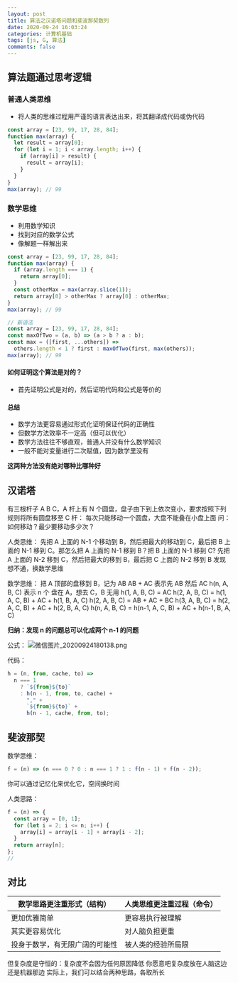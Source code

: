 ```yaml
---
layout: post
title: 算法之汉诺塔问题和斐波那契数列
date: 2020-09-24 16:03:24
categories: 计算机基础
tags: [js, G, 算法]
comments: false
---
```


## 算法题通过思考逻辑

### 普通人类思维

- 将人类的思维过程用严谨的语言表达出来，将其翻译成代码或伪代码

```js
const array = [23, 99, 17, 28, 84];
function max(array) {
  let result = array[0];
  for (let i = 1; i < array.length; i++) {
    if (array[i] > result) {
      result = array[i];
    }
  }
}
max(array); // 99
```

### 数学思维

- 利用数学知识
- 找到对应的数学公式
- 像解题一样解出来

```js
const array = [23, 99, 17, 28, 84];
function max(array) {
  if (array.length === 1) {
    return array[0];
  }
  const otherMax = max(array.slice(1));
  return array[0] > otherMax ? array[0] : otherMax;
}
max(array); // 99

// 新语法
const array = [23, 99, 17, 28, 84];
const maxOfTwo = (a, b) => (a > b ? a : b);
const max = ([first, ...others]) =>
  others.length < 1 ? first : maxOfTwo(first, max(others));
max(array); // 99
```

#### 如何证明这个算法是对的？

- 首先证明公式是对的，然后证明代码和公式是等价的

#### 总结

- 数学方法更容易通过形式化证明保证代码的正确性
- 但数学方法效率不一定高（但可以优化）
- 数学方法往往不够直观，普通人并没有什么数学知识
- 一般不能对变量进行二次赋值，因为数学里没有

**这两种方法没有绝对哪种比哪种好**

## 汉诺塔

有三根杆子 A B C，A 杆上有 N 个圆盘，盘子由下到上依次变小，要求按照下列规则将所有圆盘移至 C 杆： 每次只能移动一个圆盘，大盘不能叠在小盘上面
问： 如何移动？最少要移动多少次？

人类思维：
先把 A 上面的 N-1 个移动到 B，然后把最大的移动到 C，最后把 B 上面的 N-1 移到 C。那怎么把 A 上面的 N-1 移到 B？把 B 上面的 N-1 移到 C?
先把 A 上面的 N-2 移到 C，然后把最大的移到 B，最后把 C 上面的 N-2 移到 B
发现想不通，换数学思维

数学思维：
把 A 顶部的盘移到 B，记为 AB
AB + AC 表示先 AB 然后 AC
h(n, A, B, C) 表示 n 个 盘在 A，想去 C，B 无用
h(1, A, B, C) = AC
h(2, A, B, C) = h(1, A, C, B) + AC + h(1, B, A, C)
h(2, A, B, C) = AB + AC + BC
h(3, A, B, C) = h(2, A, C, B) + AC + h(2, B, A, C)
h(n, A, B, C) = h(n-1, A, C, B) + AC + h(n-1, B, A, C)

**归纳：发现 n 的问题总可以化成两个 n-1 的问题**

公式：
![微信图片_20200924180138.png](https://i.loli.net/2020/09/24/p3tMSGwvUDnKfhP.png)

代码：

```js
h = (n, from, cache, to) =>
  n === 1
    ? `${from}${to}`
    : h(n - 1, from, to, cache) +
      "," +
      `${from}${to}` +
      h(n - 1, cache, from, to);
```

## 斐波那契

数学思维：

```js
f = (n) => (n === 0 ? 0 : n === 1 ? 1 : f(n - 1) + f(n - 2));
```

你可以通过记忆化来优化它，空间换时间

人类思路：

```js
f = (n) => {
  const array = [0, 1];
  for (let i = 2; i <= n; i++) {
    array[i] = array[i - 1] + array[i - 2];
  }
  return array[n];
};
//
```

## 对比

数学思路更注重形式（结构）| 人类思维更注重过程（命令）
-|-
更加优雅简单| 更容易执行被理解
其实更容易优化 | 对人脑负担更重
投身于数学，有无限广阔的可能性 | 被人类的经验所局限

但复杂度是守恒的：复杂度不会因为任何原因降低
你愿意吧复杂度放在人脑这边还是机器那边
实际上，我们可以结合两种思路，各取所长

